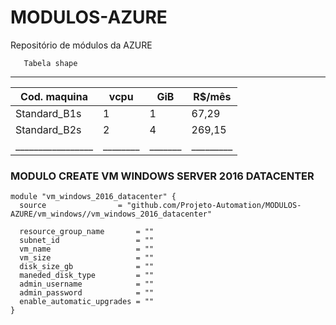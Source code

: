 # MODULOS-AZURE
Repositório de módulos da AZURE

       Tabela shape
 ______________________________________________
 |  Cod. maquina   |  vcpu  |  GiB  |  R$/mês |
 | --------------- |------- | ----- | ------- |
 | Standard_B1s    | 1      | 1     |  67,29  |
 | Standard_B2s    | 2      | 4     | 269,15  |
 |_________________|________|_______|_________|

### MODULO CREATE VM WINDOWS SERVER 2016 DATACENTER
```
module "vm_windows_2016_datacenter" {
  source                = "github.com/Projeto-Automation/MODULOS-AZURE/vm_windows//vm_windows_2016_datacenter"

  resource_group_name       = ""
  subnet_id                 = ""
  vm_name                   = ""
  vm_size                   = ""
  disk_size_gb              = ""
  maneded_disk_type         = ""
  admin_username            = ""
  admin_password            = ""
  enable_automatic_upgrades = ""
}
```